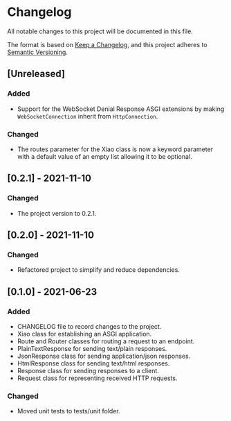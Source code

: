 # Changelog
All notable changes to this project will be documented in this file.

The format is based on [Keep a Changelog](https://keepachangelog.com/en/1.0.0/),
and this project adheres to [Semantic Versioning](https://semver.org/spec/v2.0.0.html).

## [Unreleased]
### Added
- Support for the WebSocket Denial Response ASGI extensions by making ``WebSocketConnection`` inherit from ``HttpConnection``.

### Changed
- The routes parameter for the Xiao class is now a keyword parameter with a default value of an empty list allowing it to be optional.

## [0.2.1] - 2021-11-10
### Changed
- The project version to 0.2.1.

## [0.2.0] - 2021-11-10
### Changed
- Refactored project to simplify and reduce dependencies.

## [0.1.0] - 2021-06-23
### Added
- CHANGELOG file to record changes to the project.
- Xiao class for establishing an ASGI application.
- Route and Router classes for routing a request to an endpoint.
- PlainTextResponse for sending text/plain responses.
- JsonResponse class for sending application/json responses.
- HtmlResponse class for sending text/html responses.
- Response class for sending responses to a client.
- Request class for representing received HTTP requests.

### Changed
- Moved unit tests to tests/unit folder.

